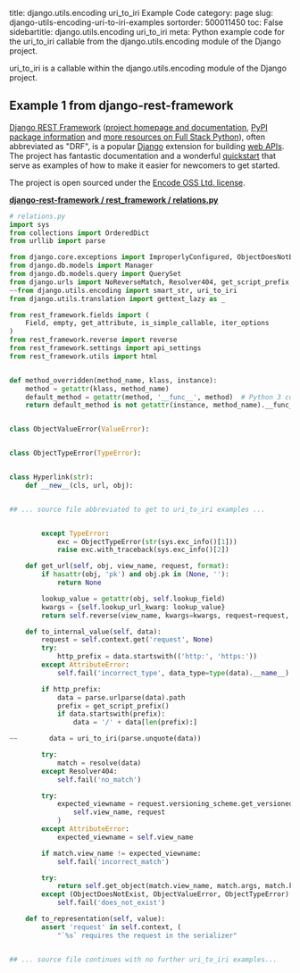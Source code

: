 title: django.utils.encoding uri_to_iri Example Code
category: page
slug: django-utils-encoding-uri-to-iri-examples
sortorder: 500011450
toc: False
sidebartitle: django.utils.encoding uri_to_iri
meta: Python example code for the uri_to_iri callable from the django.utils.encoding module of the Django project.


uri_to_iri is a callable within the django.utils.encoding module of the Django project.


## Example 1 from django-rest-framework
[Django REST Framework](https://github.com/encode/django-rest-framework)
([project homepage and documentation](https://www.django-rest-framework.org/),
[PyPI package information](https://pypi.org/project/djangorestframework/)
and [more resources on Full Stack Python](/django-rest-framework-drf.html)),
often abbreviated as "DRF", is a popular [Django](/django.html) extension
for building [web APIs](/application-programming-interfaces.html).
The project has fantastic documentation and a wonderful
[quickstart](https://www.django-rest-framework.org/tutorial/quickstart/)
that serve as examples of how to make it easier for newcomers
to get started.

The project is open sourced under the
[Encode OSS Ltd. license](https://github.com/encode/django-rest-framework/blob/master/LICENSE.md).

[**django-rest-framework / rest_framework / relations.py**](https://github.com/encode/django-rest-framework/blob/master/rest_framework/./relations.py)

```python
# relations.py
import sys
from collections import OrderedDict
from urllib import parse

from django.core.exceptions import ImproperlyConfigured, ObjectDoesNotExist
from django.db.models import Manager
from django.db.models.query import QuerySet
from django.urls import NoReverseMatch, Resolver404, get_script_prefix, resolve
~~from django.utils.encoding import smart_str, uri_to_iri
from django.utils.translation import gettext_lazy as _

from rest_framework.fields import (
    Field, empty, get_attribute, is_simple_callable, iter_options
)
from rest_framework.reverse import reverse
from rest_framework.settings import api_settings
from rest_framework.utils import html


def method_overridden(method_name, klass, instance):
    method = getattr(klass, method_name)
    default_method = getattr(method, '__func__', method)  # Python 3 compat
    return default_method is not getattr(instance, method_name).__func__


class ObjectValueError(ValueError):


class ObjectTypeError(TypeError):


class Hyperlink(str):
    def __new__(cls, url, obj):


## ... source file abbreviated to get to uri_to_iri examples ...


        except TypeError:
            exc = ObjectTypeError(str(sys.exc_info()[1]))
            raise exc.with_traceback(sys.exc_info()[2])

    def get_url(self, obj, view_name, request, format):
        if hasattr(obj, 'pk') and obj.pk in (None, ''):
            return None

        lookup_value = getattr(obj, self.lookup_field)
        kwargs = {self.lookup_url_kwarg: lookup_value}
        return self.reverse(view_name, kwargs=kwargs, request=request, format=format)

    def to_internal_value(self, data):
        request = self.context.get('request', None)
        try:
            http_prefix = data.startswith(('http:', 'https:'))
        except AttributeError:
            self.fail('incorrect_type', data_type=type(data).__name__)

        if http_prefix:
            data = parse.urlparse(data).path
            prefix = get_script_prefix()
            if data.startswith(prefix):
                data = '/' + data[len(prefix):]

~~        data = uri_to_iri(parse.unquote(data))

        try:
            match = resolve(data)
        except Resolver404:
            self.fail('no_match')

        try:
            expected_viewname = request.versioning_scheme.get_versioned_viewname(
                self.view_name, request
            )
        except AttributeError:
            expected_viewname = self.view_name

        if match.view_name != expected_viewname:
            self.fail('incorrect_match')

        try:
            return self.get_object(match.view_name, match.args, match.kwargs)
        except (ObjectDoesNotExist, ObjectValueError, ObjectTypeError):
            self.fail('does_not_exist')

    def to_representation(self, value):
        assert 'request' in self.context, (
            "`%s` requires the request in the serializer"


## ... source file continues with no further uri_to_iri examples...

```

